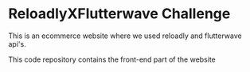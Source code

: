 # ReloadlyXFlutterwave Challenge


This is an ecommerce website where we used reloadly and flutterwave api's. 

This code repository contains the front-end part of the website



